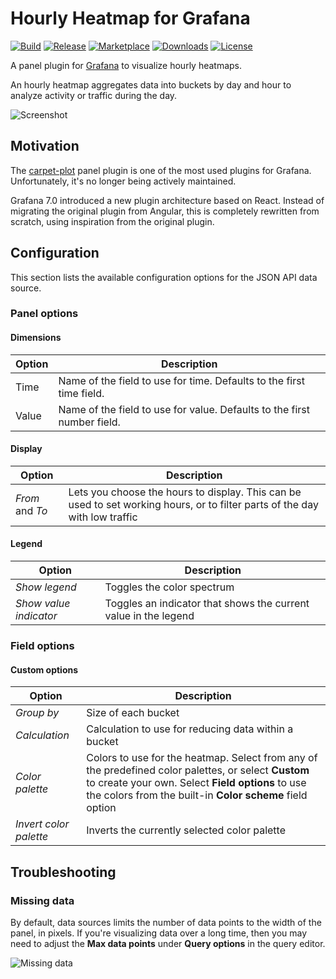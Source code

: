 # Hourly Heatmap for Grafana

[![Build](https://github.com/marcusolsson/grafana-hourly-heatmap-panel/workflows/CI/badge.svg)](https://github.com/marcusolsson/grafana-hourly-heatmap-panel/actions?query=workflow%3A%22CI%22)
[![Release](https://github.com/marcusolsson/grafana-hourly-heatmap-panel/workflows/Release/badge.svg)](https://github.com/marcusolsson/grafana-hourly-heatmap-panel/actions?query=workflow%3ARelease)
[![Marketplace](https://img.shields.io/badge/dynamic/json?color=orange&label=marketplace&prefix=v&query=%24.items%5B%3F%28%40.slug%20%3D%3D%20%22marcusolsson-hourly-heatmap-panel%22%29%5D.version&url=https%3A%2F%2Fgrafana.com%2Fapi%2Fplugins)](https://grafana.com/grafana/plugins/marcusolsson-hourly-heatmap-panel)
[![Downloads](https://img.shields.io/badge/dynamic/json?color=orange&label=downloads&query=%24.items%5B%3F%28%40.slug%20%3D%3D%20%22marcusolsson-hourly-heatmap-panel%22%29%5D.downloads&url=https%3A%2F%2Fgrafana.com%2Fapi%2Fplugins)](https://grafana.com/grafana/plugins/marcusolsson-hourly-heatmap-panel)
[![License](https://img.shields.io/github/license/marcusolsson/grafana-hourly-heatmap-panel)](LICENSE)

A panel plugin for [Grafana](https://grafana.com) to visualize hourly heatmaps.

An hourly heatmap aggregates data into buckets by day and hour to analyze activity or traffic during the day.

![Screenshot](https://github.com/marcusolsson/grafana-hourly-heatmap-panel/raw/master/src/img/screenshot.png)

## Motivation

The [carpet-plot](https://github.com/petrslavotinek/grafana-carpetplot) panel plugin is one of the most used plugins for Grafana. Unfortunately, it's no longer being actively maintained.

Grafana 7.0 introduced a new plugin architecture based on React. Instead of migrating the original plugin from Angular, this is completely rewritten from scratch, using inspiration from the original plugin.

## Configuration

This section lists the available configuration options for the JSON API data source.

### Panel options

#### Dimensions

| Option | Description |
|--------|-------------|
| Time | Name of the field to use for time. Defaults to the first time field. |
| Value | Name of the field to use for value. Defaults to the first number field. |

#### Display

| Option | Description |
|--------|-------------|
| _From_ and _To_ | Lets you choose the hours to display. This can be used to set working hours, or to filter parts of the day with low traffic |

#### Legend

| Option | Description |
|--------|-------------|
| _Show legend_ | Toggles the color spectrum |
| _Show value indicator_ | Toggles an indicator that shows the current value in the legend |

### Field options

#### Custom options

| Option | Description |
|--------|-------------|
| _Group by_ | Size of each bucket |
| _Calculation_ | Calculation to use for reducing data within a bucket |
| _Color palette_ | Colors to use for the heatmap. Select from any of the predefined color palettes, or select **Custom** to create your own. Select **Field options** to use the colors from the built-in **Color scheme** field option |
| _Invert color palette_ | Inverts the currently selected color palette |

## Troubleshooting

### Missing data

By default, data sources limits the number of data points to the width of the panel, in pixels. If you're visualizing data over a long time, then you may need to adjust the **Max data points** under **Query options** in the query editor.

![Missing data](https://github.com/marcusolsson/grafana-hourly-heatmap-panel/raw/master/src/img/missing-datapoints.png)
